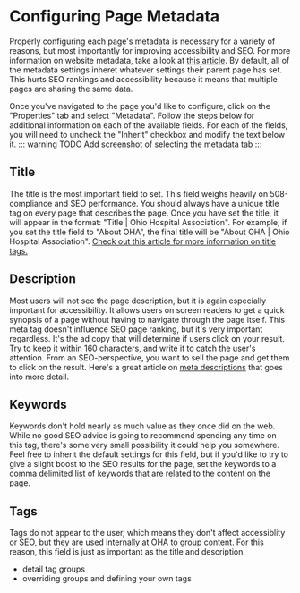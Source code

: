 # Configuring Page Metadata

Properly configuring each page's metadata is necessary for a variety of reasons, but most importantly for improving accessibility and SEO. For more information on website metadata, take a look at [this article](https://blog.tbhcreative.com/2018/07/metadata-pro-tips-for-2018.html). By default, all of the metadata settings inheret whatever settings their parent page has set. This hurts SEO rankings and accessibility because it means that multiple pages are sharing the same data. 

Once you've navigated to the page you'd like to configure, click on the "Properties" tab and select "Metadata". Follow the steps below for additional information on each of the available fields. For each of the fields, you will need to uncheck the "Inherit" checkbox and modify the text below it.
::: warning TODO
Add screenshot of selecting the metadata tab
:::

## Title

The title is the most important field to set. This field weighs heavily on 508-compliance and SEO performance. You should always have a unique title tag on every page that describes the page. Once you have set the title, it will appear in the format: "Title | Ohio Hospital Association". For example, if you set the title field to "About OHA", the final title will be "About OHA | Ohio Hospital Association". [Check out this article for more information on title tags.](https://moz.com/learn/seo/title-tag)

## Description

Most users will not see the page description, but it is again especially important for accessibility. It allows users on screen readers to get a quick synopsis of a page without having to navigate through the page itself. This meta tag doesn't influence SEO page ranking, but it's very important regardless. It's the ad copy that will determine if users click on your result. Try to keep it within 160 characters, and write it to catch the user's attention. From an SEO-perspective, you want to sell the page and get them to click on the result. Here's a great article on [meta descriptions](https://moz.com/learn/seo/meta-description) that goes into more detail.

## Keywords

Keywords don't hold nearly as much value as they once did on the web. While no good SEO advice is going to recommend spending any time on this tag, there's some very small possibility it could help you somewhere. Feel free to inherit the default settings for this field, but if you'd like to try to give a slight boost to the SEO results for the page, set the keywords to a comma delimited list of keywords that are related to the content on the page.

## Tags <Badge text="Under Construction" type="warn"/>

Tags do not appear to the user, which means they don't affect accessiblity or SEO, but they are used internally at OHA to group content. For this reason, this field is just as important as the title and description.

- detail tag groups
- overriding groups and defining your own tags